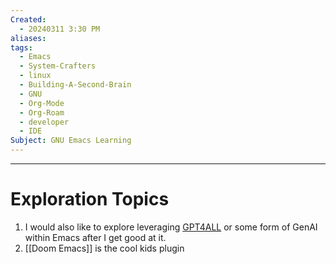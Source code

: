 ```yaml
---
Created:
  - 20240311 3:30 PM
aliases: 
tags:
  - Emacs
  - System-Crafters
  - linux
  - Building-A-Second-Brain
  - GNU
  - Org-Mode
  - Org-Roam
  - developer
  - IDE
Subject: GNU Emacs Learning
---
```

----------------------------------------------
# Exploration Topics

1. I would also like to explore leveraging [GPT4ALL](app://obsidian.md/GPT4ALL) or some form of GenAI within Emacs after I get good at it.
2. [[Doom Emacs]] is the cool kids plugin